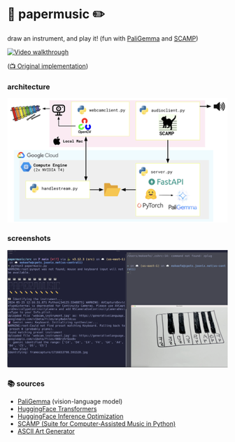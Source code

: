 # 🎵 papermusic ✏️

draw an instrument, and play it! (fun with [PaliGemma](https://ai.google.dev/gemma/docs/paligemma) and [SCAMP](http://scamp.marcevanstein.com/))

[![Video walkthrough](https://i.sstatic.net/Vp2cE.png)](https://youtu.be/Gxjok5h7HIU)

([📺 Original implementation](https://www.youtube.com/watch?v=G5sSaLUskis&t=1s))

### architecture 

![](images/arch.png)

### screenshots 

![](images/screenshot.png)  


### 📚 sources

- [PaliGemma](https://huggingface.co/google/paligemma-3b-pt-224?library=transformers) (vision-language model)
- [HuggingFace Transformers](https://huggingface.co/docs/transformers/index)
- [HuggingFace Inference Optimization](https://huggingface.co/docs/transformers/main/en/llm_optims)
- [SCAMP (Suite for Computer-Assisted Music in Python)](http://scamp.marcevanstein.com/)
- [ASCII Art Generator](https://patorjk.com/software/taag/#p=display&f=Graffiti&t=Type%20Something%20)

